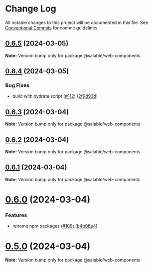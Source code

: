 # Change Log

All notable changes to this project will be documented in this file.
See [Conventional Commits](https://conventionalcommits.org) for commit guidelines.

## [0.6.5](https://github.com/ionic-team/stencil-component-starter/compare/v0.6.4...v0.6.5) (2024-03-05)

**Note:** Version bump only for package @salable/web-components





## [0.6.4](https://github.com/ionic-team/stencil-component-starter/compare/v0.6.3...v0.6.4) (2024-03-05)


### Bug Fixes

* build with hydrate script ([#112](https://github.com/ionic-team/stencil-component-starter/issues/112)) ([2f9d93d](https://github.com/ionic-team/stencil-component-starter/commit/2f9d93d2609904cd201ce266acd152d5a13aac4d))





## [0.6.3](https://github.com/ionic-team/stencil-component-starter/compare/v0.6.2...v0.6.3) (2024-03-04)

**Note:** Version bump only for package @salable/web-components





## [0.6.2](https://github.com/ionic-team/stencil-component-starter/compare/v0.6.1...v0.6.2) (2024-03-04)

**Note:** Version bump only for package @salable/web-components





## [0.6.1](https://github.com/ionic-team/stencil-component-starter/compare/v0.6.0...v0.6.1) (2024-03-04)

**Note:** Version bump only for package @salable/web-components





# [0.6.0](https://github.com/ionic-team/stencil-component-starter/compare/v0.3.2...v0.6.0) (2024-03-04)


### Features

* rename npm packages ([#109](https://github.com/ionic-team/stencil-component-starter/issues/109)) ([b4b08e4](https://github.com/ionic-team/stencil-component-starter/commit/b4b08e4982418f9c38edaa8a4371508a248052f6))





# [0.5.0](https://github.com/ionic-team/stencil-component-starter/compare/v0.3.2...v0.5.0) (2024-03-04)

**Note:** Version bump only for package @salable/web-components
